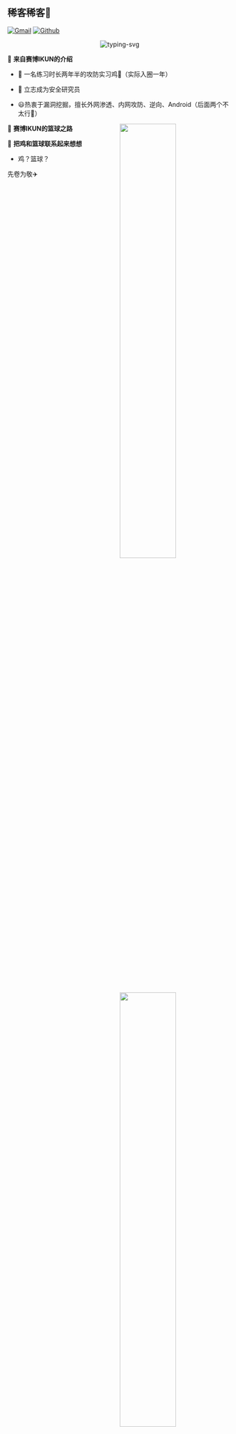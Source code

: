##  稀客稀客👋
[![Gmail](https://img.shields.io/badge/-Gmail-c14438?style=flat&logo=Gmail&logoColor=white)](mailto:774781684@qq.com)
[![Github](https://img.shields.io/badge/-Github-000?style=flat&logo=Github&logoColor=white)](https://github.com/CyberIKUN)

<p align="center">
   <img src="https://readme-typing-svg.herokuapp.com?color=28696B&size=21&center=true&lines=第一次鸦片战争养的我;要我怎么去否认;鸡你太美" alt="typing-svg">
</p>


🦃  **来自赛博IKUN的介绍**

 - 🔭 一名练习时长两年半的攻防实习鸡🐓（实际入圈一年）

 - 🌱 立志成为安全研究员
 - 😃热衷于漏洞挖掘，擅长外网渗透、内网攻防、逆向、Android（后面两个不太行🥸）

🐤  **赛博IKUN的篮球之路**
<img width="50%" align="right" src="https://github-readme-stats.vercel.app/api?username=CyberIKUN&show_icons=true&theme=vue&count_private=false" />




 🏀  **把鸡和篮球联系起来想想**

 - 鸡？篮球？


<img width="50%" align="right" src="https://github-readme-streak-stats.herokuapp.com/?user=Achuan-2" />



先卷为敬✈️

